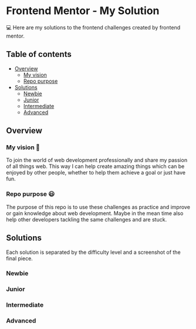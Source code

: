 # Frontend Mentor - My Solution

:computer: Here are my solutions to the frontend challenges created by frontend mentor.

## Table of contents

- [Overview](#overview)
  - [My vision](#my-vision)
  - [Repo purpose](#repo-purpose)
- [Solutions](#solutions)
  - [Newbie](#newbie)
  - [Junior](#junior)
  - [Intermediate](#intermediate)
  - [Advanced](#advanced)

## Overview

### My vision :eyes:

To join the world of web development professionally and share my passion of
all things web. This way I can help create amazing things which can be enjoyed
by other people, whether to help them achieve a goal or just have fun.

### Repo purpose :smiley:

The purpose of this repo is to use these challenges as practice and improve or
gain knowledge about web development. Maybe in the mean time also help other
developers tackling the same challenges and are stuck.

## Solutions

Each solution is separated by the difficulty level and a screenshot of the
final piece.

### Newbie

### Junior

### Intermediate

### Advanced
